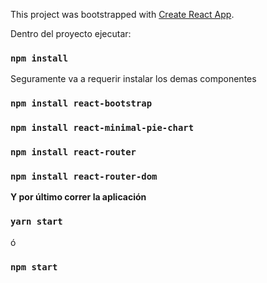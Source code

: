 This project was bootstrapped with [Create React App](https://github.com/facebook/create-react-app).

Dentro del proyecto ejecutar:

### `npm install`

Seguramente va a requerir instalar los demas componentes

### `npm install react-bootstrap`

### `npm install react-minimal-pie-chart`

### `npm install react-router`

### `npm install react-router-dom`

**Y por último correr la aplicación**

### `yarn start`

ó

### `npm start`
